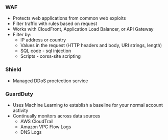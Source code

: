### WAF
* Protects web applications from common web exploits
* Filter traffic with rules based on request
* Works with CloudFront, Application Load Balancer, or API Gateway
* Filter by:
  * IP address or country
  * Values in the request (HTTP headers and body, URI strings, length)
  * SQL code - sql injection
  * Scripts - corss-site scripting

### Shield
* Managed DDoS proctection service

### GuardDuty
* Uses Machine Learning to establish a baseline for your normal account activity
* Continually monitors across data sources
  * AWS CloudTrail
  * Amazon VPC Flow Logs
  * DNS Logs
